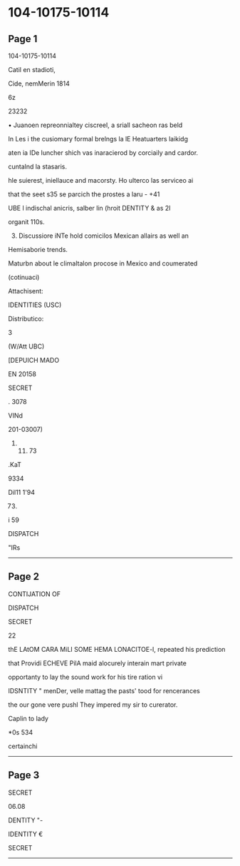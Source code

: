 # 104-10175-10114

## Page 1

104-10175-10114

Catil en stadioti,

Cide, nemMerin 1814

6z

23232

• Juanoen repreonnialtey ciscreel, a sriall sacheon ras beld

In Les i the cusiomary formal brelngs la lE Heatuarters laikidg

aten ia IDe luncher shich vas inaracierod by corciaily and cardor.

cuntalnd la stasaris.

hle suierest, iniellauce and macorsty. Ho ulterco las serviceo ai

that the seet s35 se parcich the prostes a laru - +41

UBE l indischal anicris, salber lin (hroit DENTITY & as 2I

organit 110s.

3. Discussiore iNTe hold comicilos Mexican allairs as well an

Hemisaborie trends.

Maturbn about le climaltalon procose in Mexico and coumerated

(cotinuaci)

Attachisent:

IDENTITIES (USC)

Distributico:

3

(W/Att UBC)

[DEPUICH MADO

EN 20158

SECRET

. 3078

VINd

201-03007)

1. 11. 73

.KaT

9334

Dil11 1'94

73.

i 59

DISPATCH

"IRs

---

## Page 2

CONTIJATION OF

DISPATCH

SECRET

22

thE LAtOM CARA MiLI SOME HEMA LONACITOE-l, repeated his prediction

that Providi ECHEVE PilA maid alocurely interain mart private

opportanty to lay the sound work for his tire ration vi

IDSNTITY " menDer, velle mattag the pasts' tood for rencerances

the our gone vere pushl They impered my sir to curerator.

Caplin to lady

*0s 534

certainchi

---

## Page 3

SECRET

06.08

DENTITY "-

IDENTITY €

SECRET

---

